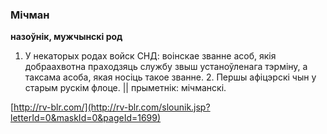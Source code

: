 ### Мічман
**назоўнік, мужчынскі род**

1. У некаторых родах войск СНД: воінскае званне асоб, якія добраахвотна праходзяць службу звыш устаноўленага тэрміну, а таксама асоба, якая носіць такое званне. 2. Першы афіцэрскі чын у старым рускім флоце. || прыметнік: мічманскі.

<a rel="author">[http://rv-blr.com/](http://rv-blr.com/slounik.jsp?letterId=0&maskId=0&pageId=1699)</a>
